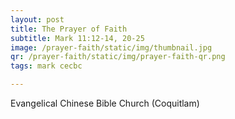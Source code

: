 ```yaml
---
layout: post
title: The Prayer of Faith
subtitle: Mark 11:12-14, 20-25
image: /prayer-faith/static/img/thumbnail.jpg
qr: /prayer-faith/static/img/prayer-faith-qr.png
tags: mark cecbc

---
```

Evangelical Chinese Bible Church (Coquitlam)